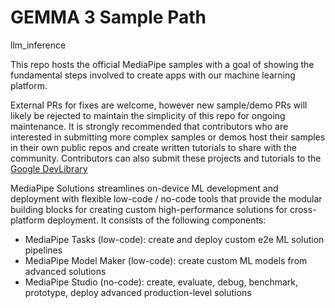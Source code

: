 # GEMMA 3 Sample Path

llm_inference




This repo hosts the official MediaPipe samples with a goal of showing the fundamental steps involved to create apps with our machine learning platform. 

External PRs for fixes are welcome, however new sample/demo PRs will likely be rejected to maintain the simplicity of this repo for ongoing maintenance. It is strongly recommended that contributors who are interested in submitting more complex samples or demos host their samples in their own public repos and create written tutorials to share with the community. Contributors can also submit these projects and tutorials to the [Google DevLibrary](https://devlibrary.withgoogle.com/)


MediaPipe Solutions streamlines on-device ML development and deployment with flexible low-code / no-code tools that provide the modular building blocks for creating custom high-performance solutions for cross-platform deployment. It consists of the following components:
* MediaPipe Tasks (low-code): create and deploy custom e2e ML solution pipelines
* MediaPipe Model Maker (low-code): create custom ML models from advanced solutions
* MediaPipe Studio (no-code): create, evaluate, debug, benchmark, prototype, deploy advanced production-level solutions